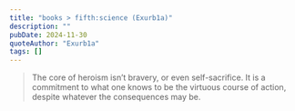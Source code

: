```yaml
---
title: "books > fifth:science (Exurb1a)"
description: ""
pubDate: 2024-11-30
quoteAuthor: "Exurb1a"
tags: []
---
```


> The core of heroism isn’t bravery, or even self-sacrifice. It is a commitment to what one knows to be the virtuous course of action, despite whatever the consequences may be.